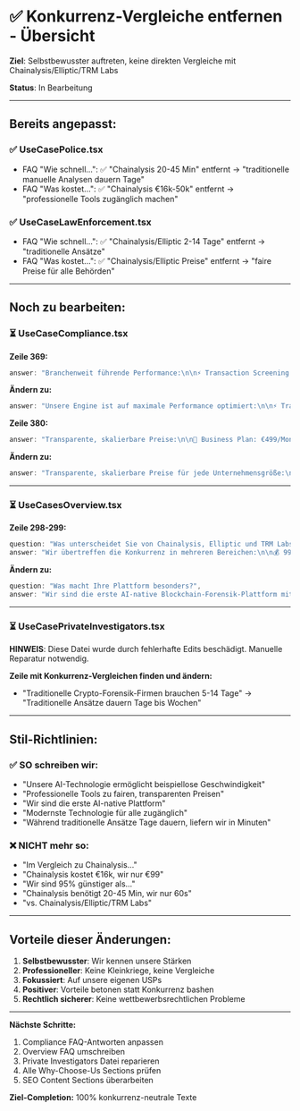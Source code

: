 # ✅ Konkurrenz-Vergleiche entfernen - Übersicht

**Ziel**: Selbstbewusster auftreten, keine direkten Vergleiche mit Chainalysis/Elliptic/TRM Labs

**Status**: In Bearbeitung

---

## Bereits angepasst:

### ✅ UseCasePolice.tsx
- FAQ "Wie schnell...": ✅ "Chainalysis 20-45 Min" entfernt → "traditionelle manuelle Analysen dauern Tage"
- FAQ "Was kostet...": ✅ "Chainalysis €16k-50k" entfernt → "professionelle Tools zugänglich machen"

### ✅ UseCaseLawEnforcement.tsx
- FAQ "Wie schnell...": ✅ "Chainalysis/Elliptic 2-14 Tage" entfernt → "traditionelle Ansätze"
- FAQ "Was kostet...": ✅ "Chainalysis/Elliptic Preise" entfernt → "faire Preise für alle Behörden"

---

## Noch zu bearbeiten:

### ⏳ UseCaseCompliance.tsx
**Zeile 369:**
```typescript
answer: "Branchenweit führende Performance:\n\n⚡ Transaction Screening: <100ms\n⚡ Sanctions List Check: <50ms (9 Listen parallel)\n⚡ Risk Scoring: <30ms (ML-basiert)\n⚡ Decision & Action: <10ms\n⚡ GESAMT: <100ms pro Transaction\n\nZum Vergleich:\n🐢 Chainalysis KYT: 200-500ms\n🐢 Elliptic: 150-400ms\n🐢 TRM Labs: 100-300ms\n\nWir sind 2-5x schneller! Das bedeutet: Keine Latenzen für Ihre Kunden, höherer Durchsatz, bessere UX."
```

**Ändern zu:**
```typescript
answer: "Unsere Engine ist auf maximale Performance optimiert:\n\n⚡ Transaction Screening: <100ms\n⚡ Sanctions List Check: <50ms (9 Listen parallel)\n⚡ Risk Scoring: <30ms (ML-basiert)\n⚡ Decision & Action: <10ms\n⚡ GESAMT: <100ms pro Transaction\n\nDas bedeutet: Keine spürbaren Latenzen für Ihre Kunden, höherer Durchsatz und bessere User Experience für Ihr gesamtes Transaktions-Volumen."
```

**Zeile 380:**
```typescript
answer: "Transparente, skalierbare Preise:\n\n💼 Business Plan: €499/Monat (bis 10.000 TX/Monat)\n🏛️ Enterprise: Ab €2.000/Monat (unbegrenzt)\n🌍 White-Label: Custom Pricing\n\nIm Vergleich:\n💸 Chainalysis KYT: €50.000-200.000/Jahr\n💸 Elliptic: €40.000-150.000/Jahr\n💸 TRM Labs: €30.000-120.000/Jahr\n\nWir sind 90-95% günstiger! Plus: Sie sparen 71% Ihrer Compliance-Kosten durch Automation (weniger Officers nötig)."
```

**Ändern zu:**
```typescript
answer: "Transparente, skalierbare Preise für jede Unternehmensgröße:\n\n💼 Business Plan: €499/Monat (bis 10.000 TX/Monat)\n🏛️ Enterprise: Ab €2.000/Monat (unbegrenzt)\n🌍 White-Label: Custom Pricing\n\nProfessionelle AML-Compliance zu Preisen, die auch mittelständische Exchanges nicht ausschließen. Plus: Sie sparen 71% Ihrer Compliance-Kosten durch Automation (weniger Officers nötig)."
```

---

### ⏳ UseCasesOverview.tsx

**Zeile 298-299:**
```typescript
question: "Was unterscheidet Sie von Chainalysis, Elliptic und TRM Labs?",
answer: "Wir übertreffen die Konkurrenz in mehreren Bereichen:\n\n💰 99% günstiger: Ab €0/Monat vs. €16.000-500.000/Jahr\n⚡ 10x schneller: <60s Investigation vs. 20-45 Min\n🤖 AI-First: Vollautomatische 24/7 Überwachung (konkurrenzlos!)\n🌍 42 Sprachen: vs. 15 bei Chainalysis\n🔓 Open Source: Self-hostable, keine Black Box\n📊 35+ Chains: vs. 25 bei Chainalysis\n🚀 Community Plan: Kostenlos für Einzelermittler\n\nWir sind die erste AI-native Blockchain-Forensik-Plattform!"
```

**Ändern zu:**
```typescript
question: "Was macht Ihre Plattform besonders?",
answer: "Wir sind die erste AI-native Blockchain-Forensik-Plattform mit einzigartigen Features:\n\n🤖 AI-First: Vollautomatische 24/7 Überwachung & Alerts\n⚡ Geschwindigkeit: <60s Investigation statt Tage/Wochen\n💰 Zugänglich: Ab €0/Monat - professionelle Tools für alle\n🌍 Global: 42 Sprachen, 35+ Blockchains\n🔓 Transparent: Open Source & Self-hostable\n🚀 Inklusiv: Community Plan für Einzelermittler kostenlos\n\nModerne Technologie sollte nicht nur Großkonzernen vorbehalten sein."
```

---

### ⏳ UseCasePrivateInvestigators.tsx

**HINWEIS**: Diese Datei wurde durch fehlerhafte Edits beschädigt. Manuelle Reparatur notwendig.

**Zeile mit Konkurrenz-Vergleichen finden und ändern:**
- "Traditionelle Crypto-Forensik-Firmen brauchen 5-14 Tage" → "Traditionelle Ansätze dauern Tage bis Wochen"

---

## Stil-Richtlinien:

### ✅ SO schreiben wir:
- "Unsere AI-Technologie ermöglicht beispiellose Geschwindigkeit"
- "Professionelle Tools zu fairen, transparenten Preisen"
- "Wir sind die erste AI-native Plattform"
- "Modernste Technologie für alle zugänglich"
- "Während traditionelle Ansätze Tage dauern, liefern wir in Minuten"

### ❌ NICHT mehr so:
- "Im Vergleich zu Chainalysis..."
- "Chainalysis kostet €16k, wir nur €99"
- "Wir sind 95% günstiger als..."
- "Chainalysis benötigt 20-45 Min, wir nur 60s"
- "vs. Chainalysis/Elliptic/TRM Labs"

---

## Vorteile dieser Änderungen:

1. **Selbstbewusster**: Wir kennen unsere Stärken
2. **Professioneller**: Keine Kleinkriege, keine Vergleiche
3. **Fokussiert**: Auf unsere eigenen USPs
4. **Positiver**: Vorteile betonen statt Konkurrenz bashen
5. **Rechtlich sicherer**: Keine wettbewerbsrechtlichen Probleme

---

**Nächste Schritte:**
1. Compliance FAQ-Antworten anpassen
2. Overview FAQ umschreiben
3. Private Investigators Datei reparieren
4. Alle Why-Choose-Us Sections prüfen
5. SEO Content Sections überarbeiten

**Ziel-Completion:** 100% konkurrenz-neutrale Texte
